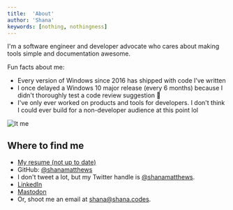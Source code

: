 ```yaml
---
title:  'About'
author: 'Shana'
keywords: [nothing, nothingness]
---
```


I'm a software engineer and developer advocate who cares about making tools simple and documentation awesome.

<!-- I like to think of myself as half developer, half librarian -->

Fun facts about me:

- Every version of Windows since 2016 has shipped with code I’ve written
- I once delayed a Windows 10 major release (every 6 months) because I didn't thoroughly test a code review suggestion 🤗
- I've only ever worked on products and tools for developers. I don't think I could ever build for a non-developer audience at this point lol

![*It me*](../images/headshot.jpeg)

## Where to find me

- [My resume (not up to date)](./resume.pdf)
- GitHub: [\@shanamatthews](https://github.com/shanamatthews)
- I don't tweet a lot, but my Twitter handle is [\@shanamatthews](https://twitter.com/shanamatthews).
- [LinkedIn](https://www.linkedin.com/in/shana-matthews/)
- <a rel="me" href="https://mastodon.social/@shanacodes">Mastodon</a>
- Or, shoot me an email at [shana@shana.codes](mailto:shana@shana.codes).
